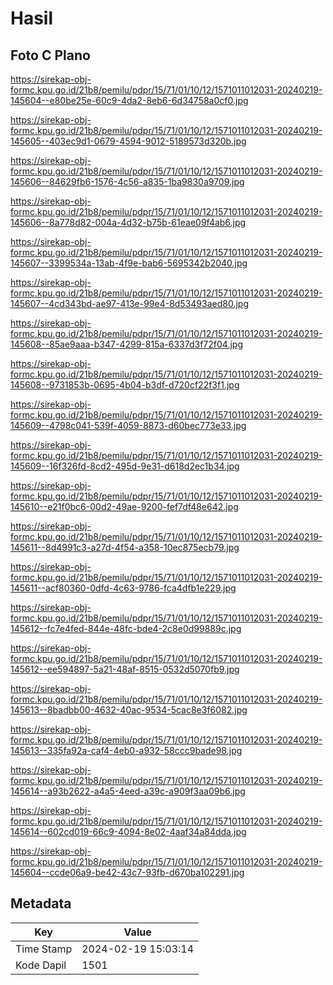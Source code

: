 # Hasil

## Foto C Plano

https://sirekap-obj-formc.kpu.go.id/21b8/pemilu/pdpr/15/71/01/10/12/1571011012031-20240219-145604--e80be25e-60c9-4da2-8eb6-6d34758a0cf0.jpg

https://sirekap-obj-formc.kpu.go.id/21b8/pemilu/pdpr/15/71/01/10/12/1571011012031-20240219-145605--403ec9d1-0679-4594-9012-5189573d320b.jpg

https://sirekap-obj-formc.kpu.go.id/21b8/pemilu/pdpr/15/71/01/10/12/1571011012031-20240219-145606--84629fb6-1576-4c56-a835-1ba9830a9709.jpg

https://sirekap-obj-formc.kpu.go.id/21b8/pemilu/pdpr/15/71/01/10/12/1571011012031-20240219-145606--8a778d82-004a-4d32-b75b-61eae09f4ab6.jpg

https://sirekap-obj-formc.kpu.go.id/21b8/pemilu/pdpr/15/71/01/10/12/1571011012031-20240219-145607--3399534a-13ab-4f9e-bab6-5695342b2040.jpg

https://sirekap-obj-formc.kpu.go.id/21b8/pemilu/pdpr/15/71/01/10/12/1571011012031-20240219-145607--4cd343bd-ae97-413e-99e4-8d53493aed80.jpg

https://sirekap-obj-formc.kpu.go.id/21b8/pemilu/pdpr/15/71/01/10/12/1571011012031-20240219-145608--85ae9aaa-b347-4299-815a-6337d3f72f04.jpg

https://sirekap-obj-formc.kpu.go.id/21b8/pemilu/pdpr/15/71/01/10/12/1571011012031-20240219-145608--9731853b-0695-4b04-b3df-d720cf22f3f1.jpg

https://sirekap-obj-formc.kpu.go.id/21b8/pemilu/pdpr/15/71/01/10/12/1571011012031-20240219-145609--4798c041-539f-4059-8873-d60bec773e33.jpg

https://sirekap-obj-formc.kpu.go.id/21b8/pemilu/pdpr/15/71/01/10/12/1571011012031-20240219-145609--16f326fd-8cd2-495d-9e31-d618d2ec1b34.jpg

https://sirekap-obj-formc.kpu.go.id/21b8/pemilu/pdpr/15/71/01/10/12/1571011012031-20240219-145610--e21f0bc6-00d2-49ae-9200-fef7df48e642.jpg

https://sirekap-obj-formc.kpu.go.id/21b8/pemilu/pdpr/15/71/01/10/12/1571011012031-20240219-145611--8d4991c3-a27d-4f54-a358-10ec875ecb79.jpg

https://sirekap-obj-formc.kpu.go.id/21b8/pemilu/pdpr/15/71/01/10/12/1571011012031-20240219-145611--acf80360-0dfd-4c63-9786-fca4dfb1e229.jpg

https://sirekap-obj-formc.kpu.go.id/21b8/pemilu/pdpr/15/71/01/10/12/1571011012031-20240219-145612--fc7e4fed-844e-48fc-bde4-2c8e0d99889c.jpg

https://sirekap-obj-formc.kpu.go.id/21b8/pemilu/pdpr/15/71/01/10/12/1571011012031-20240219-145612--ee594897-5a21-48af-8515-0532d5070fb9.jpg

https://sirekap-obj-formc.kpu.go.id/21b8/pemilu/pdpr/15/71/01/10/12/1571011012031-20240219-145613--8badbb00-4632-40ac-9534-5cac8e3f6082.jpg

https://sirekap-obj-formc.kpu.go.id/21b8/pemilu/pdpr/15/71/01/10/12/1571011012031-20240219-145613--335fa92a-caf4-4eb0-a932-58ccc9bade98.jpg

https://sirekap-obj-formc.kpu.go.id/21b8/pemilu/pdpr/15/71/01/10/12/1571011012031-20240219-145614--a93b2622-a4a5-4eed-a39c-a909f3aa09b6.jpg

https://sirekap-obj-formc.kpu.go.id/21b8/pemilu/pdpr/15/71/01/10/12/1571011012031-20240219-145614--602cd019-66c9-4094-8e02-4aaf34a84dda.jpg

https://sirekap-obj-formc.kpu.go.id/21b8/pemilu/pdpr/15/71/01/10/12/1571011012031-20240219-145604--ccde06a9-be42-43c7-93fb-d670ba102291.jpg


## Metadata

| Key        | Value               |
| ---------- | ------------------- |
| Time Stamp | 2024-02-19 15:03:14 |
| Kode Dapil | 1501                |



